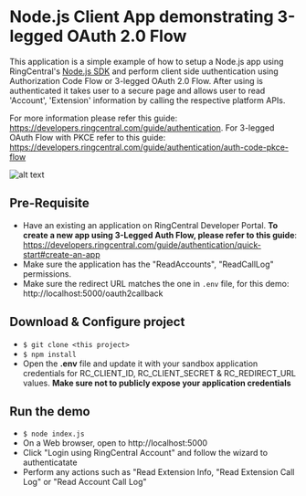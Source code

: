 # Node.js Client App demonstrating 3-legged OAuth 2.0 Flow

This application is a simple example of how to setup a Node.js app using RingCentral's [Node.js SDK](https://www.npmjs.com/package/@ringcentral/sdk) and perform client side uuthentication using Authorization Code Flow or 3-legged OAuth 2.0 Flow. After using is authenticated it takes user to a secure page and allows user to read 'Account', 'Extension' information by calling the respective platform APIs.

For more information please refer this guide: https://developers.ringcentral.com/guide/authentication. For 3-legged OAuth Flow with PKCE refer to this guide: https://developers.ringcentral.com/guide/authentication/auth-code-pkce-flow

![alt text](https://netstorage.ringcentral.com/dpw/guide/images/oauth-auth-token-flow.png?v=2022-03-04![image](https://user-images.githubusercontent.com/395039/160492497-d0058fa4-59d9-49ac-8f9e-4e8a4e1aa1b7.png))

## Pre-Requisite

- Have an existing an application on RingCentral Developer Portal. **To create a new app using 3-Legged Auth Flow, please refer to this guide**: https://developers.ringcentral.com/guide/authentication/quick-start#create-an-app
- Make sure the application has the "ReadAccounts", "ReadCallLog" permissions.
- Make sure the redirect URL matches the one  in `.env` file, for this demo: http://localhost:5000/oauth2callback

## Download & Configure project 

- ```$ git clone <this project> ```
- ```$ npm install```
- Open the **.env** file and update it with your sandbox application credentials for RC_CLIENT_ID, RC_CLIENT_SECRET & RC_REDIRECT_URL values. **Make sure not to publicly expose your application credentials**


## Run the demo

- ```$ node index.js```
- On a Web browser, open to http://localhost:5000 
- Click "Login using RingCentral Account" and follow the wizard to authenticatate
- Perform any actions such as "Read Extension Info, "Read Extension Call Log" or "Read Account Call Log"


